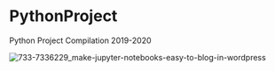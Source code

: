 # PythonProject
Python Project Compilation 2019-2020

![733-7336229_make-jupyter-notebooks-easy-to-blog-in-wordpress](https://user-images.githubusercontent.com/103131773/163323558-de5e29fe-ff35-407b-81e4-cbc5637b1f9b.png)
